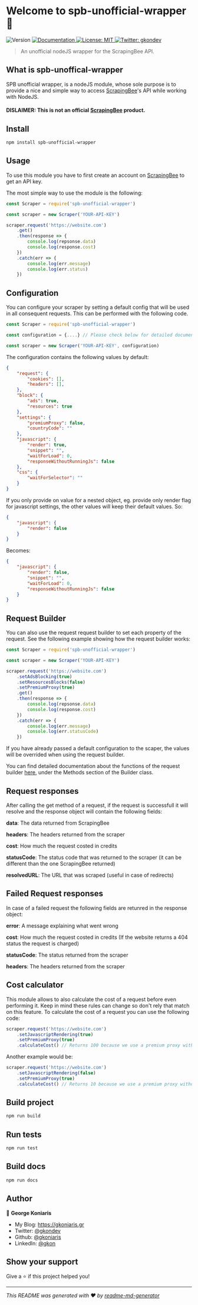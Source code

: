 <h1>Welcome to spb-unofficial-wrapper 👋</h1>
<p>
  <img alt="Version" src="https://img.shields.io/badge/version-1.0.0-blue.svg?cacheSeconds=2592000" />
  <a href="https://gkoniaris.github.io/spb-unofficial-wrapper/" target="_blank">
    <img alt="Documentation" src="https://img.shields.io/badge/documentation-yes-brightgreen.svg" />
  </a>
  <a href="#" target="_blank">
    <img alt="License: MIT" src="https://img.shields.io/badge/License-MIT-yellow.svg" />
  </a>
  <a href="https://twitter.com/gkondev" target="_blank">
    <img alt="Twitter: gkondev" src="https://img.shields.io/twitter/follow/gkondev.svg?style=social" />
  </a>
</p>

> An unofficial nodeJS wrapper for the ScrapingBee API.

## What is spb-unoffical-wrapper

SPB unofficial wrapper, is a nodeJS module, whose sole purpose is to provide a nice and simple way to access [ScrapingBee](https://www.scrapingbee.com/)'s API while working with NodeJS.

#### DISLAIMER: This is not an official [ScrapingBee](https://www.scrapingbee.com/) product.

## Install

```sh
npm install spb-unofficial-wrapper
```

## Usage

To use this module you have to first create an account on [ScrapingBee](https://www.scrapingbee.com/) to get an API key.

The most simple way to use the module is the following:

```javascript
const Scraper = require('spb-unofficial-wrapper')

const scraper = new Scraper('YOUR-API-KEY')

scraper.request('https://website.com')
    .get()
    .then(response => {
        console.log(repsonse.data)
        console.log(response.cost)
    })
    .catch(err => {
        console.log(err.message)
        console.log(err.status)
    })
```

## Configuration

You can configure your scraper by setting a default config that will be used in all consequent requests. This can be performed with the following code.

```javascript
const Scraper = require('spb-unofficial-wrapper')

const configuration = {....} // Please check below for detailed documentation about available settings

const scraper = new Scraper('YOUR-API-KEY', configuration)
```

The configuration contains the following values by default:

```json
{
    "request": {
        "cookies": [],
        "headers": [],
    },
    "block": {
        "ads": true,
        "resources": true
    },
    "settings": {
        "premiumProxy": false,
        "countryCode": ""
    },
    "javascript": {
        "render": true,
        "snippet": "",
        "waitForLoad": 0,
        "responseWithoutRunningJs": false
    },
    "css": {
        "waitForSelector": ""
    }
}
```

If you only provide on value for a nested object, eg. provide only render flag for javascript settings, the other values will keep their default values. So:

```json
{
    "javascript": {
        "render": false
    } 
}
```

Becomes:

```json
{
    "javascript": {
        "render": false,
        "snippet": "",
        "waitForLoad": 0,
        "responseWithoutRunningJs": false
    }
}
```

## Request Builder
You can also use the request request builder to set each property of the request. See the following example showing how the request builder works:

```javascript
const Scraper = require('spb-unofficial-wrapper')

const scraper = new Scraper('YOUR-API-KEY')

scraper.request('https://website.com')
    .setAdsBlocking(true)
    .setResourcesBlocks(false)
    .setPremiumProxy(true)
    .get()
    .then(response => {
        console.log(repsonse.data)
        console.log(response.cost)
    })
    .catch(err => {
        console.log(err.message)
        console.log(err.statusCode)
    })
```

If you have already passed a default configuration to the scaper, the values will be overrided when using the request builder.

You can find detailed documentation about the functions of the request builder [here](https://gkoniaris.github.io/spb-unofficial-wrapper/Builder.html), under the Methods section of the Builder class.

## Request responses

After calling the get method of a request, if the request is successfull it will resolve and the response object will contain the following fields:

**data**: The data returned from ScrapingBee

**headers**: The headers returned from the scraper

**cost**: How much the request costed in credits

**statusCode**: The status code that was returned to the scraper (it can be different than the one ScrapingBee returned)

**resolvedURL**: The URL that was scraped (useful in case of redirects)

## Failed Request responses

In case of a failed request the following fields are retunred in the response object:

**error**: A message explaining what went wrong

**cost**: How much the request costed in credits (If the website returns a 404 status the request is charged)

**statusCode**: The status returned from the scraper

**headers**: The headers returned from the scraper

## Cost calculator

This module allows to also calculate the cost of a request before even performing it. Keep in mind these rules can change so don't rely that match on this feature. To calculate the cost of a request you can use the following code:

```javascript
scraper.request('https://website.com')
    .setJavascriptRendering(true)
    .setPremiumProxy(true)
    .calculateCost() // Returns 100 because we use a premium proxy with javascript rendering
```

Another example would be:

```javascript
scraper.request('https://website.com')
    .setJavascriptRendering(false)
    .setPremiumProxy(true)
    .calculateCost() // Returns 10 because we use a premium proxy without javascript rendering
```

## Build project

```sh
npm run build
```

## Run tests

```sh
npm run test
```

## Build docs

```sh
npm run docs
```

## Author

👤 **George Koniaris**

* My Blog: https://gkoniaris.gr
* Twitter: [@gkondev](https://twitter.com/gkondev)
* Github: [@gkoniaris](https://github.com/gkoniaris)
* LinkedIn: [@gkon](https://linkedin.com/in/gkon)

## Show your support

Give a ⭐️ if this project helped you!

***
_This README was generated with ❤️ by [readme-md-generator](https://github.com/kefranabg/readme-md-generator)_